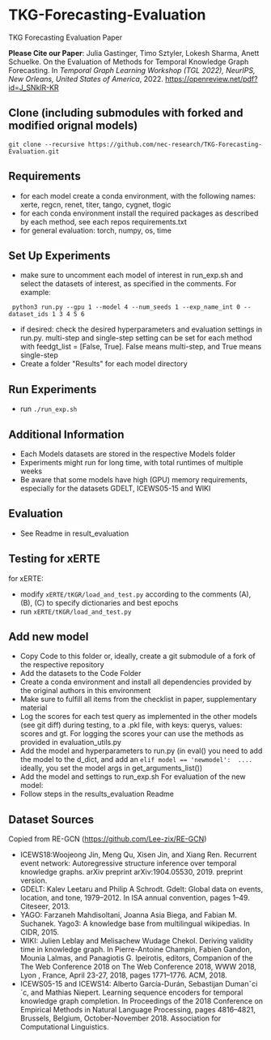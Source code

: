 # TKG-Forecasting-Evaluation
TKG Forecasting Evaluation Paper

**Please Cite our Paper**: Julia Gastinger, Timo Sztyler, Lokesh Sharma, Anett Schuelke. On the Evaluation of Methods for Temporal Knowledge Graph Forecasting. In *Temporal Graph Learning Workshop (TGL 2022), NeurIPS, New Orleans, United States of America*, 2022.
https://openreview.net/pdf?id=J_SNklR-KR

## Clone (including submodules with forked and modified orignal models) 
```git clone --recursive https://github.com/nec-research/TKG-Forecasting-Evaluation.git```

## Requirements
* for each model create a conda environment, with the following names: xerte, regcn, renet, titer, tango, cygnet, tlogic
* for each conda environment install the required packages as described by each method, see each repos requirements.txt
* for general evaluation: torch, numpy, os, time

## Set Up Experiments
* make sure to uncomment each model of interest in run_exp.sh and select the datasets of interest, as specified in the comments. For example:
```conda activate regcn 
 python3 run.py --gpu 1 --model 4 --num_seeds 1 --exp_name_int 0 --dataset_ids 1 3 4 5 6
 ```
 
* if desired: check the desired hyperparameters and evaluation settings in run.py. multi-step and single-step setting can be set for each method with feedgt_list = [False, True]. False means multi-step, and True means single-step
* Create a folder "Results" for each model directory

## Run Experiments
* run ```./run_exp.sh```

## Additional Information
* Each Models datasets are stored in the respective Models folder
* Experiments might run for long time, with total runtimes of multiple weeks
* Be aware that some models have high (GPU) memory requirements, especially for the datasets GDELT, ICEWS05-15 and WIKI

## Evaluation
* See Readme in result_evaluation

## Testing for xERTE 
for xERTE: 
* modify ```xERTE/tKGR/load_and_test.py```  according to the comments (A), (B), (C) to specify dictionaries and best epochs
* run ```xERTE/tKGR/load_and_test.py```

## Add new model
* Copy Code to this folder or, ideally, create a git submodule of a fork of the respective repository
* Add the datasets to the Code Folder
* Create a conda environment and install all dependencies provided by the original authors in this environment
* Make sure to fulfill all items from the checklist in paper, supplementary material
* Log the scores for each test query as implemented in the other models (see git diff) during testing, to a .pkl file, with keys: querys, values: scores and gt. For logging the scores your can use the methods as provided in evaluation_utils.py
* Add the model and hyperparameters to run.py (in eval() you need to add the model to the d_dict, and add an `elif model == 'newmodel':  ....` ideally, you set the model args in get_arguments_list())
* Add the model and settings to run_exp.sh
For evaluation of the new model:
* Follow steps in the results_evaluation Readme

## Dataset Sources
Copied from RE-GCN (https://github.com/Lee-zix/RE-GCN)

* ICEWS18:Woojeong Jin, Meng Qu, Xisen Jin, and Xiang Ren. Recurrent event network: Autoregressive
structure inference over temporal knowledge graphs. arXiv preprint arXiv:1904.05530, 2019. preprint version.
* GDELT: Kalev Leetaru and Philip A Schrodt. Gdelt: Global data on events, location, and tone, 1979–2012. In ISA annual convention, pages 1–49. Citeseer, 2013.
* YAGO: Farzaneh Mahdisoltani, Joanna Asia Biega, and Fabian M. Suchanek. Yago3: A knowledge
base from multilingual wikipedias. In CIDR, 2015.
* WIKI: Julien Leblay and Melisachew Wudage Chekol. Deriving validity time in knowledge graph. In
Pierre-Antoine Champin, Fabien Gandon, Mounia Lalmas, and Panagiotis G. Ipeirotis, editors,
Companion of the The Web Conference 2018 on The Web Conference 2018, WWW 2018, Lyon ,
France, April 23-27, 2018, pages 1771–1776. ACM, 2018.
* ICEWS05-15 and ICEWS14: Alberto García-Durán, Sebastijan Dumanˇci´c, and Mathias Niepert. Learning sequence encoders for temporal knowledge graph completion. In Proceedings of the 2018 Conference on Empirical Methods in Natural Language Processing, pages 4816–4821, Brussels, Belgium, October-November 2018. Association for Computational Linguistics.


